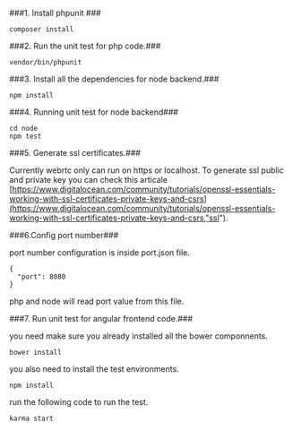 ###1. Install phpunit ###

```composer install```

###2. Run the unit test for php code.###

``` vendor/bin/phpunit ```

###3. Install all the dependencies for node backend.###

```npm install```

###4. Running unit test for node backend###

```
cd node
npm test

```

###5. Generate ssl certificates.###

Currently webrtc only can run on https or localhost. To generate ssl public and private key you can check this articale [https://www.digitalocean.com/community/tutorials/openssl-essentials-working-with-ssl-certificates-private-keys-and-csrs](https://www.digitalocean.com/community/tutorials/openssl-essentials-working-with-ssl-certificates-private-keys-and-csrs,"ssl").

###6.Config port number###

port number configuration is inside port.json file.

``` 
{
  "port": 8080
}
```
php and node will read port value from this file.

###7. Run unit test for angular frontend code.###

you need make sure you already installed all the bower componnents.

```bower install```

you also need to install the test environments.

```npm install```

run the following code to run the test.

```karma start```

